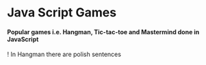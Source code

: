 # Java Script Games

#### Popular games i.e. Hangman, Tic-tac-toe and Mastermind done in JavaScript
! In Hangman there are polish sentences
